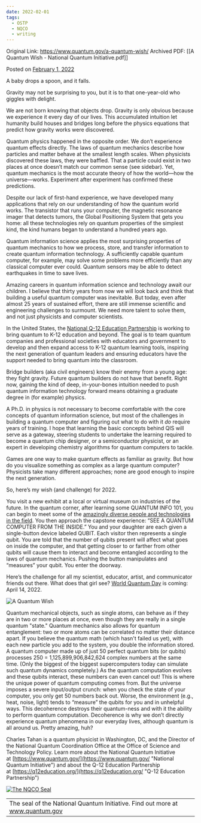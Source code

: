 ```yaml
---
date: 2022-02-01
tags:
  - OSTP
  - NQCO
  - writing
---
```

Original Link: https://www.quantum.gov/a-quantum-wish/
Archived PDF: [[A Quantum Wish - National Quantum Initiative.pdf]]


Posted on [February 1, 2022](https://www.quantum.gov/a-quantum-wish/)

A baby drops a spoon, and it falls.

Gravity may not be surprising to you, but it is to that one-year-old who giggles with delight.

We are not born knowing that objects drop. Gravity is only obvious because we experience it every day of our lives. This accumulated intuition let humanity build houses and bridges long before the physics equations that predict how gravity works were discovered.

Quantum physics happened in the opposite order. We don’t experience quantum effects directly. The laws of quantum mechanics describe how particles and matter behave at the smallest length scales. When physicists discovered these laws, they were baffled. That a particle could exist in two places at once doesn’t match our common sense (see sidebar). Yet, quantum mechanics is the most accurate theory of how the world—how the universe—works. Experiment after experiment has confirmed these predictions.

Despite our lack of first-hand experience, we have developed many applications that rely on our understanding of how the quantum world works. The transistor that runs your computer, the magnetic resonance imager that detects tumors, the Global Positioning System that gets you home: all these technologies rely on quantum properties of the simplest kind, the kind humans began to understand a hundred years ago.

Quantum information science applies the most surprising properties of quantum mechanics to how we process, store, and transfer information to create quantum information technology. A sufficiently capable quantum computer, for example, may solve some problems more efficiently than any classical computer ever could. Quantum sensors may be able to detect earthquakes in time to save lives.

Amazing careers in quantum information science and technology await our children. I believe that thirty years from now we will look back and think that building a useful quantum computer was inevitable. But today, even after almost 25 years of sustained effort, there are still immense scientific and engineering challenges to surmount. We need more talent to solve them, and not just physicists and computer scientists.

In the United States, the [National Q-12 Education Partnership](https://q12education.org/ "National Q-12 Education Partnership") is working to bring quantum to K-12 education and beyond. The goal is to team quantum companies and professional societies with educators and government to develop and then expand access to K-12 quantum learning tools, inspiring the next generation of quantum leaders and ensuring educators have the support needed to bring quantum into the classroom.

Bridge builders (aka civil engineers) know their enemy from a young age: they fight gravity. Future quantum builders do not have that benefit. Right now, gaining the kind of deep, in-your-bones intuition needed to push quantum information technology forward means obtaining a graduate degree in (for example) physics.

A Ph.D. in physics is not necessary to become comfortable with the core concepts of quantum information science, but most of the challenges in building a quantum computer and figuring out what to do with it _do_ require years of training. I hope that learning the basic concepts behind QIS will serve as a gateway, steering students to undertake the learning required to become a quantum chip designer, or a semiconductor physicist, or an expert in developing chemistry algorithms for quantum computers to tackle.

Games are one way to make quantum effects as familiar as gravity. But how do you visualize something as complex as a large quantum computer? Physicists take many different approaches; none are good enough to inspire the next generation.

So, here’s my wish (and challenge) for 2022.

You visit a new exhibit at a local or virtual museum on industries of the future. In the quantum corner, after learning some QUANTUM INFO 101, you can begin to meet some of the [amazingly diverse people and technologies in the field](https://www.youtube.com/channel/UCZW0ZAIRlCvSMaSr9MzDUOA "QUANTUM INFO 101"). You then approach the capstone experience: “SEE A QUANTUM COMPUTER FROM THE INSIDE.” You and your daughter are each given a single-button device labeled QUBIT. Each visitor then represents a single qubit. You are told that the number of qubits present will affect what goes on inside the computer, and that getting closer to or farther from other qubits will cause them to interact and become entangled according to the laws of quantum mechanics. Pushing the button manipulates and “measures” your qubit. You enter the doorway.

Here’s the challenge for all my scientist, educator, artist, and communicator friends out there. What does that girl see? [World Quantum Day](https://www.quantum.gov/world-quantum-day/ "World Quantum Day") is coming: April 14, 2022.

![](https://www.quantum.gov/wp-content/uploads/2022/02/Quantum-Wish.jpg "A Quantum Wish")

Quantum mechanical objects, such as single atoms, can behave as if they are in two or more places at once, even though they are really in a single quantum "state." Quantum mechanics also allows for quantum entanglement: two or more atoms can be correlated no matter their distance apart. If you believe the quantum math (which hasn't failed us yet), with each new particle you add to the system, you double the information stored. A quantum computer made up of just 50 perfect quantum bits (or qubits) processes 250 = 1,125,899,906,842,624 complex numbers at the same time. (Only the biggest of the biggest supercomputers today can simulate such quantum dynamics completely.) As the quantum computation evolves and these qubits interact, these numbers can even cancel out! This is where the unique power of quantum computing comes from. But the universe imposes a severe input/output crunch: when you check the state of your computer, you only get 50 numbers back out. Worse, the environment (e.g., heat, noise, light) tends to “measure” the qubits for you and in unhelpful ways. This decoherence destroys their quantum-ness and with it the ability to perform quantum computation. Decoherence is why we don’t directly experience quantum phenomena in our everyday lives, although quantum is all around us. Pretty amazing, huh?

Charles Tahan is a quantum physicist in Washington, DC, and the Director of the National Quantum Coordination Office at the Office of Science and Technology Policy. Learn more about the National Quantum Initiative at [https://www.quantum.gov/](https://www.quantum.gov/ "National Quantum Initiative") and about the Q-12 Education Partnership at [https://q12education.org/](https://q12education.org/ "Q-12 Education Partnership")

[![The NQCO Seal](https://www.quantum.gov/wp-content/uploads/2020/10/Seal_06_3_final_hires_fin-150x150.png)](https://www.quantum.gov/nqco/#ABOUT-THE-NQCO-SEAL)

|                                                                               |
| ----------------------------------------------------------------------------- |
| The seal of the National Quantum Initiative. Find out more at www.quantum.gov |
